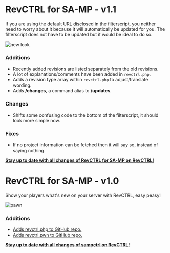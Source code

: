 **RevCTRL for SA-MP -** v1.1
==

If you are using the default URL disclosed in the filterscript, you neither need to worry about it because it will automatically be updated for you. The filterscript does not have to be updated but it would be ideal to do so. 

![new look](https://i.imgur.com/d0Wbtq6.png "new look")

### Additions
* Recently added revisions are listed separately from the old revisions.
* A lot of explanations/comments have been added in `revctrl.php`.
* Adds a revision type array within `revctrl.php` to adjust/translate wording.
* Adds **/changes**, a command alias to **/updates**.

### Changes
* Shifts some confusing code to the bottom of the filterscript, it should look more simple now.

### Fixes
* If no project information can be fetched then it will say so, instead of saying nothing.

**[Stay up to date with all changes of RevCTRL for SA-MP on RevCTRL!](https://revctrl.com/IrresistibleDev/sampctrl)**

**RevCTRL for SA-MP -** v1.0
==

Show your players what's new on your server with RevCTRL, easy peasy!

![pawn](https://i.imgur.com/eOWgtZP.png "pawn")

### Additions
* [Adds revctrl.php to GitHub repo.](https://github.com/zeelorenc/sampctrl/blob/master/revctrl.php)
* [Adds revctrl.pwn to GitHub repo.](https://github.com/zeelorenc/sampctrl/blob/master/revctrl.pwn)

**[Stay up to date with all changes of sampctrl on RevCTRL!](https://revctrl.com/IrresistibleDev/sampctrl)**
